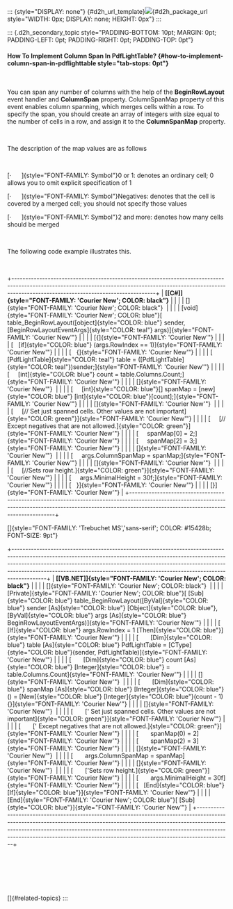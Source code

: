 ::: {style="DISPLAY: none"}
[](ms-xhelp:///?Id=d2h_url_template){#d2h_url_template}![](!package_url!){#d2h_package_url style="WIDTH: 0px; DISPLAY: none; HEIGHT: 0px"}
:::

::: {.d2h_secondary_topic style="PADDING-BOTTOM: 10pt; MARGIN: 0pt; PADDING-LEFT: 0pt; PADDING-RIGHT: 0pt; PADDING-TOP: 0pt"}
#### How To Implement Column Span In PdfLightTable? {#how-to-implement-column-span-in-pdflighttable style="tab-stops: 0pt"}

 

You can span any number of columns with the help of the **BeginRowLayout** event handler and **ColumnSpan** property. ColumnSpanMap property of this event enables column spanning, which merges cells within a row. To specify the span, you should create an array of integers with size equal to the number of cells in a row, and assign it to the **ColumnSpanMap** property.

 

The description of the map values are as follows

 

[·      ]{style="FONT-FAMILY: Symbol"}0 or 1: denotes an ordinary cell; 0 allows you to omit explicit specification of 1

[·      ]{style="FONT-FAMILY: Symbol"}Negatives: denotes that the cell is covered by a merged cell; you should not specify those values

[·      ]{style="FONT-FAMILY: Symbol"}2 and more: denotes how many cells should be merged

 

The following code example illustrates this.

 

+---------------------------------------------------------------------------------------------------------------------------------------------------------------------------------------------------------------+
| **[\[C#\]]{style="FONT-FAMILY: 'Courier New'; COLOR: black"}**                                                                                                                                                |
|                                                                                                                                                                                                               |
| []{style="FONT-FAMILY: 'Courier New'; COLOR: black"}                                                                                                                                                          |
|                                                                                                                                                                                                               |
| [void]{style="FONT-FAMILY: 'Courier New'; COLOR: blue"}[ table_BeginRowLayout([object]{style="COLOR: blue"} sender, [BeginRowLayoutEventArgs]{style="COLOR: teal"} args)]{style="FONT-FAMILY: 'Courier New'"} |
|                                                                                                                                                                                                               |
| [{]{style="FONT-FAMILY: 'Courier New'"}                                                                                                                                                                       |
|                                                                                                                                                                                                               |
| [   [if]{style="COLOR: blue"} (args.RowIndex == 1)]{style="FONT-FAMILY: 'Courier New'"}                                                                                                                       |
|                                                                                                                                                                                                               |
| [   {]{style="FONT-FAMILY: 'Courier New'"}                                                                                                                                                                    |
|                                                                                                                                                                                                               |
| [     [PdfLightTable]{style="COLOR: teal"} table = ([PdfLightTable]{style="COLOR: teal"})sender;]{style="FONT-FAMILY: 'Courier New'"}                                                                         |
|                                                                                                                                                                                                               |
| [     [int]{style="COLOR: blue"} count = table.Columns.Count;]{style="FONT-FAMILY: 'Courier New'"}                                                                                                            |
|                                                                                                                                                                                                               |
| []{style="FONT-FAMILY: 'Courier New'"}                                                                                                                                                                        |
|                                                                                                                                                                                                               |
| [     [int]{style="COLOR: blue"}\[\] spanMap = [new]{style="COLOR: blue"} [int]{style="COLOR: blue"}\[count\];]{style="FONT-FAMILY: 'Courier New'"}                                                           |
|                                                                                                                                                                                                               |
| []{style="FONT-FAMILY: 'Courier New'"}                                                                                                                                                                        |
|                                                                                                                                                                                                               |
| [     [// Set just spanned cells. Other values are not important]{style="COLOR: green"}]{style="FONT-FAMILY: 'Courier New'"}                                                                                  |
|                                                                                                                                                                                                               |
| [     [// Except negatives that are not allowed.]{style="COLOR: green"}]{style="FONT-FAMILY: 'Courier New'"}                                                                                                  |
|                                                                                                                                                                                                               |
| [     spanMap\[0\] = 2;]{style="FONT-FAMILY: 'Courier New'"}                                                                                                                                                  |
|                                                                                                                                                                                                               |
| [     spanMap\[2\] = 3;]{style="FONT-FAMILY: 'Courier New'"}                                                                                                                                                  |
|                                                                                                                                                                                                               |
| []{style="FONT-FAMILY: 'Courier New'"}                                                                                                                                                                        |
|                                                                                                                                                                                                               |
| [     args.ColumnSpanMap = spanMap;]{style="FONT-FAMILY: 'Courier New'"}                                                                                                                                      |
|                                                                                                                                                                                                               |
| []{style="FONT-FAMILY: 'Courier New'"}                                                                                                                                                                        |
|                                                                                                                                                                                                               |
| [     [//Sets row height.]{style="COLOR: green"}]{style="FONT-FAMILY: 'Courier New'"}                                                                                                                         |
|                                                                                                                                                                                                               |
| [     args.MinimalHeight = 30f;]{style="FONT-FAMILY: 'Courier New'"}                                                                                                                                          |
|                                                                                                                                                                                                               |
| [   }]{style="FONT-FAMILY: 'Courier New'"}                                                                                                                                                                    |
|                                                                                                                                                                                                               |
| [}]{style="FONT-FAMILY: 'Courier New'"}                                                                                                                                                                       |
+---------------------------------------------------------------------------------------------------------------------------------------------------------------------------------------------------------------+

[]{style="FONT-FAMILY: 'Trebuchet MS','sans-serif'; COLOR: #15428b; FONT-SIZE: 9pt"} 

+------------------------------------------------------------------------------------------------------------------------------------------------------------------------------------------------------------------------------------------------------------------------------------------------------------------------------------+
| **[\[VB.NET\]]{style="FONT-FAMILY: 'Courier New'; COLOR: black"}**                                                                                                                                                                                                                                                                 |
|                                                                                                                                                                                                                                                                                                                                    |
| []{style="FONT-FAMILY: 'Courier New'; COLOR: black"}                                                                                                                                                                                                                                                                               |
|                                                                                                                                                                                                                                                                                                                                    |
| [Private]{style="FONT-FAMILY: 'Courier New'; COLOR: blue"}[ [Sub]{style="COLOR: blue"} table_BeginRowLayout([ByVal]{style="COLOR: blue"} sender [As]{style="COLOR: blue"} [Object]{style="COLOR: blue"}, [ByVal]{style="COLOR: blue"} args [As]{style="COLOR: blue"} BeginRowLayoutEventArgs)]{style="FONT-FAMILY: 'Courier New'"} |
|                                                                                                                                                                                                                                                                                                                                    |
| [   [If]{style="COLOR: blue"} args.RowIndex = 1 [Then]{style="COLOR: blue"}]{style="FONT-FAMILY: 'Courier New'"}                                                                                                                                                                                                                   |
|                                                                                                                                                                                                                                                                                                                                    |
| [       [Dim]{style="COLOR: blue"} table [As]{style="COLOR: blue"} PdfLightTable = [CType]{style="COLOR: blue"}(sender, PdfLightTable)]{style="FONT-FAMILY: 'Courier New'"}                                                                                                                                                        |
|                                                                                                                                                                                                                                                                                                                                    |
| [       [Dim]{style="COLOR: blue"} count [As]{style="COLOR: blue"} [Integer]{style="COLOR: blue"} = table.Columns.Count]{style="FONT-FAMILY: 'Courier New'"}                                                                                                                                                                       |
|                                                                                                                                                                                                                                                                                                                                    |
| []{style="FONT-FAMILY: 'Courier New'"}                                                                                                                                                                                                                                                                                             |
|                                                                                                                                                                                                                                                                                                                                    |
| [       [Dim]{style="COLOR: blue"} spanMap [As]{style="COLOR: blue"} [Integer]{style="COLOR: blue"}() = [New]{style="COLOR: blue"} [Integer]{style="COLOR: blue"}(count - 1){}]{style="FONT-FAMILY: 'Courier New'"}                                                                                                                |
|                                                                                                                                                                                                                                                                                                                                    |
| []{style="FONT-FAMILY: 'Courier New'"}                                                                                                                                                                                                                                                                                             |
|                                                                                                                                                                                                                                                                                                                                    |
| [       [\' Set just spanned cells. Other values are not important]{style="COLOR: green"}]{style="FONT-FAMILY: 'Courier New'"}                                                                                                                                                                                                     |
|                                                                                                                                                                                                                                                                                                                                    |
| [       [\' Except negatives that are not allowed.]{style="COLOR: green"}]{style="FONT-FAMILY: 'Courier New'"}                                                                                                                                                                                                                     |
|                                                                                                                                                                                                                                                                                                                                    |
| [       spanMap(0) = 2]{style="FONT-FAMILY: 'Courier New'"}                                                                                                                                                                                                                                                                        |
|                                                                                                                                                                                                                                                                                                                                    |
| [       spanMap(2) = 3]{style="FONT-FAMILY: 'Courier New'"}                                                                                                                                                                                                                                                                        |
|                                                                                                                                                                                                                                                                                                                                    |
| []{style="FONT-FAMILY: 'Courier New'"}                                                                                                                                                                                                                                                                                             |
|                                                                                                                                                                                                                                                                                                                                    |
| [       args.ColumnSpanMap = spanMap]{style="FONT-FAMILY: 'Courier New'"}                                                                                                                                                                                                                                                          |
|                                                                                                                                                                                                                                                                                                                                    |
| []{style="FONT-FAMILY: 'Courier New'"}                                                                                                                                                                                                                                                                                             |
|                                                                                                                                                                                                                                                                                                                                    |
| [       [\'Sets row height.]{style="COLOR: green"}]{style="FONT-FAMILY: 'Courier New'"}                                                                                                                                                                                                                                            |
|                                                                                                                                                                                                                                                                                                                                    |
| [       args.MinimalHeight = 30f]{style="FONT-FAMILY: 'Courier New'"}                                                                                                                                                                                                                                                              |
|                                                                                                                                                                                                                                                                                                                                    |
| [   [End]{style="COLOR: blue"} [If]{style="COLOR: blue"}]{style="FONT-FAMILY: 'Courier New'"}                                                                                                                                                                                                                                      |
|                                                                                                                                                                                                                                                                                                                                    |
| [End]{style="FONT-FAMILY: 'Courier New'; COLOR: blue"}[ [Sub]{style="COLOR: blue"}]{style="FONT-FAMILY: 'Courier New'"}                                                                                                                                                                                                            |
+------------------------------------------------------------------------------------------------------------------------------------------------------------------------------------------------------------------------------------------------------------------------------------------------------------------------------------+

 

 

 

[]{#related-topics}
:::
